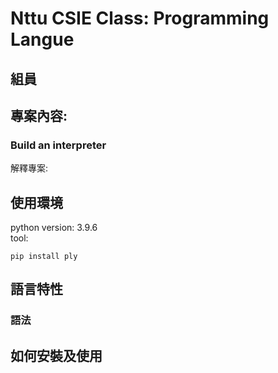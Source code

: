 # Nttu CSIE Class: Programming Langue

## 組員


## 專案內容: 
### Build an interpreter
解釋專案:


## 使用環境
python version:  3.9.6  
tool:
```bash!=
pip install ply
```

## 語言特性

### 語法


## 如何安裝及使用